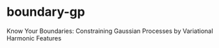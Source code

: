 # boundary-gp
Know Your Boundaries: Constraining Gaussian Processes by Variational Harmonic Features
